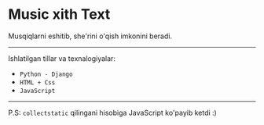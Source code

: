 <h1>Music xith Text</h1>
<p>Musqiqlarni eshitib, she'rini o'qish imkonini beradi.</p>
<hr>
<p>Ishlatilgan tillar va texnalogiyalar:</p>
<ul>
  <li><code>Python - Django</code></li>
  <li><code>HTML + Css</code></li>
  <li><code>JavaScript</code></li>
</ul>
<hr>
P.S: <code>collectstatic</code> qilingani hisobiga JavaScript ko'payib ketdi :)
